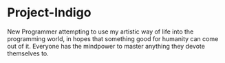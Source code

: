 # Project-Indigo
New Programmer attempting to use my artistic way of life into the programming world, in hopes that something good for humanity can come out of it.
Everyone has the mindpower to master anything they devote themselves to.
